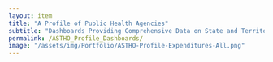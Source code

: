 ```yaml
---
layout: item
title: "A Profile of Public Health Agencies"
subtitle: "Dashboards Providing Comprehensive Data on State and Territorial Health Agencies"
permalink: /ASTHO_Profile_Dashboards/
image: "/assets/img/Portfolio/ASTHO-Profile-Expenditures-All.png"
---
```


